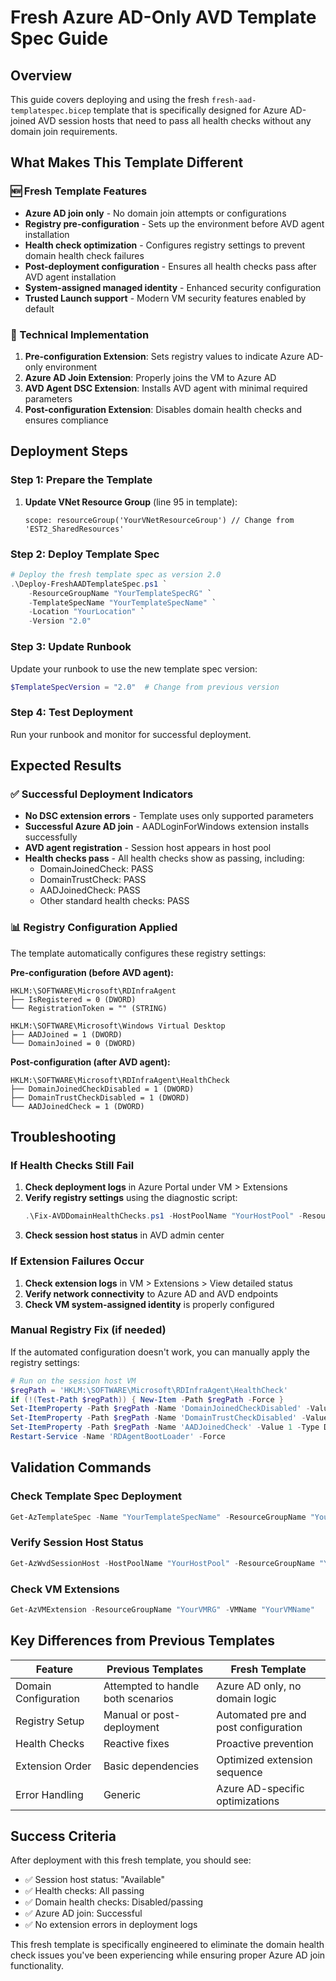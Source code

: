 # Fresh Azure AD-Only AVD Template Spec Guide

## Overview
This guide covers deploying and using the fresh `fresh-aad-templatespec.bicep` template that is specifically designed for Azure AD-joined AVD session hosts that need to pass all health checks without any domain join requirements.

## What Makes This Template Different

### 🆕 Fresh Template Features
- **Azure AD join only** - No domain join attempts or configurations
- **Registry pre-configuration** - Sets up the environment before AVD agent installation
- **Health check optimization** - Configures registry settings to prevent domain health check failures
- **Post-deployment configuration** - Ensures all health checks pass after AVD agent installation
- **System-assigned managed identity** - Enhanced security configuration
- **Trusted Launch support** - Modern VM security features enabled by default

### 🔧 Technical Implementation
1. **Pre-configuration Extension**: Sets registry values to indicate Azure AD-only environment
2. **Azure AD Join Extension**: Properly joins the VM to Azure AD
3. **AVD Agent DSC Extension**: Installs AVD agent with minimal required parameters
4. **Post-configuration Extension**: Disables domain health checks and ensures compliance

## Deployment Steps

### Step 1: Prepare the Template
1. **Update VNet Resource Group** (line 95 in template):
   ```bicep
   scope: resourceGroup('YourVNetResourceGroup') // Change from 'EST2_SharedResources'
   ```

### Step 2: Deploy Template Spec
```powershell
# Deploy the fresh template spec as version 2.0
.\Deploy-FreshAADTemplateSpec.ps1 `
    -ResourceGroupName "YourTemplateSpecRG" `
    -TemplateSpecName "YourTemplateSpecName" `
    -Location "YourLocation" `
    -Version "2.0"
```

### Step 3: Update Runbook
Update your runbook to use the new template spec version:
```powershell
$TemplateSpecVersion = "2.0"  # Change from previous version
```

### Step 4: Test Deployment
Run your runbook and monitor for successful deployment.

## Expected Results

### ✅ Successful Deployment Indicators
- **No DSC extension errors** - Template uses only supported parameters
- **Successful Azure AD join** - AADLoginForWindows extension installs successfully
- **AVD agent registration** - Session host appears in host pool
- **Health checks pass** - All health checks show as passing, including:
  - DomainJoinedCheck: PASS
  - DomainTrustCheck: PASS
  - AADJoinedCheck: PASS
  - Other standard health checks: PASS

### 📊 Registry Configuration Applied
The template automatically configures these registry settings:

**Pre-configuration (before AVD agent):**
```
HKLM:\SOFTWARE\Microsoft\RDInfraAgent
├── IsRegistered = 0 (DWORD)
└── RegistrationToken = "" (STRING)

HKLM:\SOFTWARE\Microsoft\Windows Virtual Desktop
├── AADJoined = 1 (DWORD)
└── DomainJoined = 0 (DWORD)
```

**Post-configuration (after AVD agent):**
```
HKLM:\SOFTWARE\Microsoft\RDInfraAgent\HealthCheck
├── DomainJoinedCheckDisabled = 1 (DWORD)
├── DomainTrustCheckDisabled = 1 (DWORD)
└── AADJoinedCheck = 1 (DWORD)
```

## Troubleshooting

### If Health Checks Still Fail
1. **Check deployment logs** in Azure Portal under VM > Extensions
2. **Verify registry settings** using the diagnostic script:
   ```powershell
   .\Fix-AVDDomainHealthChecks.ps1 -HostPoolName "YourHostPool" -ResourceGroupName "YourAVDRG"
   ```
3. **Check session host status** in AVD admin center

### If Extension Failures Occur
1. **Check extension logs** in VM > Extensions > View detailed status
2. **Verify network connectivity** to Azure AD and AVD endpoints
3. **Check VM system-assigned identity** is properly configured

### Manual Registry Fix (if needed)
If the automated configuration doesn't work, you can manually apply the registry settings:
```powershell
# Run on the session host VM
$regPath = 'HKLM:\SOFTWARE\Microsoft\RDInfraAgent\HealthCheck'
if (!(Test-Path $regPath)) { New-Item -Path $regPath -Force }
Set-ItemProperty -Path $regPath -Name 'DomainJoinedCheckDisabled' -Value 1 -Type DWord
Set-ItemProperty -Path $regPath -Name 'DomainTrustCheckDisabled' -Value 1 -Type DWord
Set-ItemProperty -Path $regPath -Name 'AADJoinedCheck' -Value 1 -Type DWord
Restart-Service -Name 'RDAgentBootLoader' -Force
```

## Validation Commands

### Check Template Spec Deployment
```powershell
Get-AzTemplateSpec -Name "YourTemplateSpecName" -ResourceGroupName "YourTemplateSpecRG" -Version "2.0"
```

### Verify Session Host Status
```powershell
Get-AzWvdSessionHost -HostPoolName "YourHostPool" -ResourceGroupName "YourAVDRG"
```

### Check VM Extensions
```powershell
Get-AzVMExtension -ResourceGroupName "YourVMRG" -VMName "YourVMName"
```

## Key Differences from Previous Templates

| Feature | Previous Templates | Fresh Template |
|---------|-------------------|----------------|
| Domain Configuration | Attempted to handle both scenarios | Azure AD only, no domain logic |
| Registry Setup | Manual or post-deployment | Automated pre and post configuration |
| Health Checks | Reactive fixes | Proactive prevention |
| Extension Order | Basic dependencies | Optimized extension sequence |
| Error Handling | Generic | Azure AD-specific optimizations |

## Success Criteria

After deployment with this fresh template, you should see:
- ✅ Session host status: "Available"
- ✅ Health checks: All passing
- ✅ Domain health checks: Disabled/passing
- ✅ Azure AD join: Successful
- ✅ No extension errors in deployment logs

This fresh template is specifically engineered to eliminate the domain health check issues you've been experiencing while ensuring proper Azure AD join functionality.
